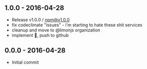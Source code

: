 

## 1.0.0 - 2016-04-28
- Release v1.0.0 / npm@v1.0.0
- fix codeclimate "issues" - i'm starting to hate these shit services
- cleanup and move to @limonjs organization
- implement :lemon:, push to github

## 0.0.0 - 2016-04-28
- Initial commit